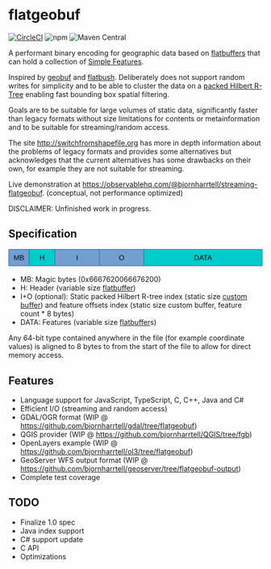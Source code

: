 # flatgeobuf

[![CircleCI](https://img.shields.io/circleci/build/github/bjornharrtell/flatgeobuf.svg)](https://circleci.com/gh/bjornharrtell/flatgeobuf)
![npm](https://img.shields.io/npm/v/flatgeobuf.svg)
![Maven Central](https://img.shields.io/maven-central/v/org.wololo/flatgeobuf.svg)

A performant binary encoding for geographic data based on [flatbuffers](http://google.github.io/flatbuffers/) that can hold a collection of [Simple Features](https://en.wikipedia.org/wiki/Simple_Features).

Inspired by [geobuf](https://github.com/mapbox/geobuf) and [flatbush](https://github.com/mourner/flatbush). Deliberately does not support random writes for simplicity and to be able to cluster the data on a [packed Hilbert R-Tree](https://en.wikipedia.org/wiki/Hilbert_R-tree#Packed_Hilbert_R-trees) enabling fast bounding box spatial filtering.

Goals are to be suitable for large volumes of static data, significantly faster than legacy formats without size limitations for contents or metainformation and to be suitable for streaming/random access.

The site http://switchfromshapefile.org has more in depth information about the problems of legacy formats and provides some alternatives but acknowledges that the current alternatives has some drawbacks on their own, for example they are not suitable for streaming.

Live demonstration at https://observablehq.com/@bjornharrtell/streaming-flatgeobuf. (conceptual, not performance optimized)

DISCLAIMER: Unfinished work in progress.

## Specification

![layout](layout.svg "FlatGeobuf file layout")

* MB: Magic bytes (0x6667620066676200)
* H: Header (variable size [flatbuffer](https://github.com/bjornharrtell/flatgeobuf/blob/master/src/fbs/header.fbs))
* I+O (optional): Static packed Hilbert R-tree index (static size [custom buffer](https://github.com/bjornharrtell/flatgeobuf/blob/master/src/cpp/packedrtree.h)) and feature offsets index (static size custom buffer, feature count * 8 bytes)
* DATA: Features (variable size [flatbuffer](https://github.com/bjornharrtell/flatgeobuf/blob/master/src/fbs/feature.fbs)s)

Any 64-bit type contained anywhere in the file (for example coordinate values) is aligned to 8 bytes to from the start of the file to allow for direct memory access.

## Features

* Language support for JavaScript, TypeScript, C, C++, Java and C#
* Efficient I/O (streaming and random access)
* GDAL/OGR format (WIP @ https://github.com/bjornharrtell/gdal/tree/flatgeobuf)
* QGIS provider (WIP @ https://github.com/bjornharrtell/QGIS/tree/fgb)
* OpenLayers example (WIP @ https://github.com/bjornharrtell/ol3/tree/flatgeobuf)
* GeoServer WFS output format (WIP @ https://github.com/bjornharrtell/geoserver/tree/flatgeobuf-output)
* Complete test coverage

## TODO

* Finalize 1.0 spec
* Java index support
* C# support update
* C API
* Optimizations

